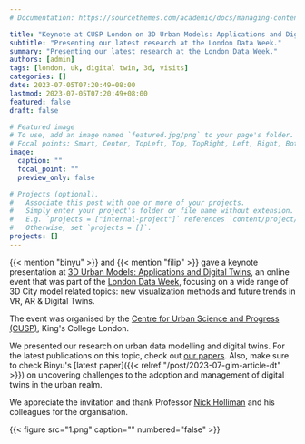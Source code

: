 ```yaml
---
# Documentation: https://sourcethemes.com/academic/docs/managing-content/

title: "Keynote at CUSP London on 3D Urban Models: Applications and Digital Twins"
subtitle: "Presenting our latest research at the London Data Week."
summary: "Presenting our latest research at the London Data Week."
authors: [admin]
tags: [london, uk, digital twin, 3d, visits]
categories: []
date: 2023-07-05T07:20:49+08:00
lastmod: 2023-07-05T07:20:49+08:00
featured: false
draft: false

# Featured image
# To use, add an image named `featured.jpg/png` to your page's folder.
# Focal points: Smart, Center, TopLeft, Top, TopRight, Left, Right, BottomLeft, Bottom, BottomRight.
image:
  caption: ""
  focal_point: ""
  preview_only: false

# Projects (optional).
#   Associate this post with one or more of your projects.
#   Simply enter your project's folder or file name without extension.
#   E.g. `projects = ["internal-project"]` references `content/project/deep-learning/index.md`.
#   Otherwise, set `projects = []`.
projects: []
---
```



{{< mention "binyu" >}} and {{< mention "filip" >}} gave a keynote presentation at [3D Urban Models: Applications and Digital Twins](https://www.eventbrite.co.uk/e/3d-urban-models-applications-and-digital-twins-tickets-657449387817), an online event that was part of the [London Data Week](https://www.londondataweek.org), focusing on a wide range of 3D City model related topics: new visualization methods and future trends in VR, AR & Digital Twins.

The event was organised by the [Centre for Urban Science and Progress (CUSP)](https://www.kcl.ac.uk/research/cusp), King's College London.

We presented our research on urban data modelling and digital twins.
For the latest publications on this topic, check out [our papers](/publication).
Also, make sure to check Binyu's [latest paper]({{< relref "/post/2023-07-gim-article-dt" >}}) on uncovering challenges to the adoption and management of digital twins in the urban realm.

We appreciate the invitation and thank Professor [Nick Holliman](https://www.kcl.ac.uk/people/nicolas-s.-holliman) and his colleagues for the organisation.

{{< figure src="1.png" caption="" numbered="false" >}}
